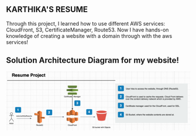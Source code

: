 ##  KARTHIKA'S RESUME

Through this project, I learned how to use different AWS services: CloudFront, S3, CertificateManager, Route53. Now I have hands-on knowledge of creating a website with a domain through with the aws services! 


Solution Architecture Diagram for my website!
-------------------------------------------------------------------------------------------------------------------------------------------------------------------

![](Diagram.png)

